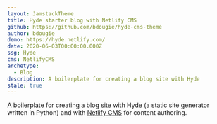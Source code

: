 ```yaml
---
layout: JamstackTheme
title: Hyde starter blog with Netlify CMS
github: https://github.com/bdougie/hyde-cms-theme
author: bdougie
demo: https://hyde.netlify.com/
date: 2020-06-03T00:00:00.000Z
ssg: Hyde
cms: NetlifyCMS
archetype:
  - Blog
description: A boilerplate for creating a blog site with Hyde
stale: true
---
```


A boilerplate for creating a blog site with Hyde (a static site generator written in Python) and with [Netlify CMS](https://www.netlifycms.org) for content authoring.
